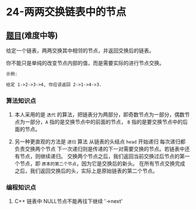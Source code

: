 # 24-两两交换链表中的节点

## [题目](https://leetcode-cn.com/problems/swap-nodes-in-pairs/)(难度中等)

给定一个链表，两两交换其中相邻的节点，并返回交换后的链表。

你不能只是单纯的改变节点内部的值，而是需要实际的进行节点交换。

```markdown
示例:

给定 1->2->3->4, 你应该返回 2->1->4->3.
```

### 算法知识点
1. 本人采用的是 `迭代` 的算法，把链表分为两部分，即奇数节点为一部分，偶数节点为一部分，`A` 指的是交换节点中的前面的节点， `B` 指的是要交换节点中的后面的节点。

2. 另一种更直观的方法是 `递归` 算法
从链表的头结点 `head` 开始递归
每次递归都负责交换两个节点
下一次递归则是传递的下一对需要交换的节点。若链表中还有节点，则继续递归。
交换两个节点之后，我们返回当前交换过后节点的第一个节点，即 `原本的第二个节点`，因为它是交换后的新头。
在所有节点交换完成之后，我们返回交换后的头，实际上是原始链表的第二个节点。

### 编程知识点
1. C++ 链表中 NULL节点不能再往下继续 '->next'
